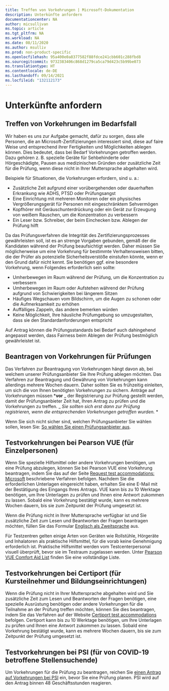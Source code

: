 ```yaml
---
title: Treffen von Vorkehrungen | Microsoft-Dokumentation
description: Unterkünfte anfordern
documentationcenter: NA
author: micsullivan
ms.topic: article
ms.tgt_pltfrm: NA
ms.workload: NA
ms.date: 08/11/2020
ms.author: msulliv
ms.prod: non-product-specific
ms.openlocfilehash: 95a400e0a8377582f88fdce241cbb601c288fbd8
ms.sourcegitcommit: 9732383406c868d1279ca5ca79d423c5b99be073
ms.translationtype: HT
ms.contentlocale: de-DE
ms.lasthandoff: 09/14/2021
ms.locfileid: "132112173"
---
```

# <a name="request-accommodations"></a>Unterkünfte anfordern

## <a name="when-an-accommodation-is-needed"></a>Treffen von Vorkehrungen im Bedarfsfall

Wir haben es uns zur Aufgabe gemacht, dafür zu sorgen, dass alle Personen, die an Microsoft-Zertifizierungen interessiert sind, diese auf faire Weise und entsprechend ihrer Fertigkeiten und Möglichkeiten ablegen können. Dies bedeutet, dass bei Bedarf Vorkehrungen getroffen werden. Dazu gehören z. B. spezielle Geräte für Sehbehinderte oder Hörgeschädigte, Pausen aus medizinischen Gründen oder zusätzliche Zeit für die Prüfung, wenn diese nicht in Ihrer Muttersprache abgehalten wird.

Beispiele für Situationen, die Vorkehrungen erfordern, sind u. a.:

- Zusätzliche Zeit aufgrund einer vorübergehenden oder dauerhaften Erkrankung wie ADHS, PTSD oder Prüfungsangst
- Eine Einrichtung mit mehreren Monitoren oder ein physisches Vergrößerungsgerät für Personen mit eingeschränktem Sehvermögen
- Kopfhörer mit Geräuschunterdrückung oder ein Gerät zur Erzeugung von weißem Rauschen, um die Konzentration zu verbessern
- Ein Leser bzw. Schreiber, der beim Einchecken bzw. Ablegen der Prüfung hilft

Da das Prüfungsverfahren die Integrität des Zertifizierungsprozesses gewährleisten soll, ist es an strenge Vorgaben gebunden, gemäß der die Kandidaten während der Prüfung beaufsichtigt werden. Daher müssen Sie möglicherweise um eine Vorkehrung für bestimmte Verhaltensweisen bitten, die der Prüfer als potenzielle Sicherheitsverstöße einstufen könnte, wenn er den Grund dafür nicht kennt. Sie benötigen ggf. eine besondere Vorkehrung, wenn Folgendes erforderlich sein sollte:

- Umherbewegen im Raum während der Prüfung, um die Konzentration zu verbessern
- Umherbewegen im Raum oder Aufstehen während der Prüfung aufgrund von Schwierigkeiten bei längerem Sitzen
- Häufiges Wegschauen vom Bildschirm, um die Augen zu schonen oder die Aufmerksamkeit zu erhöhen
- Auffälliges Zappeln, das andere bemerken würden
- Keine Möglichkeit, Ihre häusliche Prüfumgebung so umzugestalten, dass sie den Standardanforderungen entspricht

Auf Antrag können die Prüfungsstandards bei Bedarf auch dahingehend angepasst werden, dass Fairness beim Ablegen der Prüfung bestmöglich gewährleistet ist.

## <a name="how-to-request-exam-accommodations"></a>Beantragen von Vorkehrungen für Prüfungen

Das Verfahren zur Beantragung von Vorkehrungen hängt davon ab, bei welchem unserer Prüfungsanbieter Sie Ihre Prüfung ablegen möchten. Das Verfahren zur Beantragung und Gewährung von Vorkehrungen kann allerdings mehrere Wochen dauern. Daher sollten Sie es frühzeitig einleiten, um sich die von Ihnen benötigten Vorkehrungen zu sichern. Anträge auf Vorkehrungen müssen ***vor** _ der Registrierung zur Prüfung gestellt werden, damit der Prüfungsanbieter Zeit hat, Ihren Antrag zu prüfen und die Vorkehrungen zu treffen. _ *Sie sollten sich erst dann zur Prüfung registrieren, wenn die entsprechenden Vorkehrungen getroffen wurden.* *

Wenn Sie sich nicht sicher sind, welchen Prüfungsanbieter Sie wählen sollen, lesen Sie: [So wählen Sie einen Prüfungsanbieter aus](/learn/certifications/register-schedule-exam#how-to-choose-an-exam-delivery-provider).

## <a name="testing-accommodations-with-pearson-vue-for-individuals"></a>Testvorkehrungen bei Pearson VUE (für Einzelpersonen)

Wenn Sie spezielle Hilfsmittel oder andere Vorkehrungen benötigen, um eine Prüfung abzulegen, können Sie bei Pearson VUE eine Vorkehrung beantragen, indem Sie das auf der Seite [Request test accommodations: Microsoft](https://www.pearsonvue.com/accommodations/pv_review.asp?clientName=Microsoft) beschriebene Verfahren befolgen. Nachdem Sie die erforderlichen Unterlagen eingereicht haben, erhalten Sie eine E-Mail mit der Bestätigung des Eingangs Ihres Antrags. VUE kann bis zu 10 Werktage benötigen, um Ihre Unterlagen zu prüfen und Ihnen eine Antwort zukommen zu lassen. Sobald eine Vorkehrung bestätigt wurde, kann es mehrere Wochen dauern, bis sie zum Zeitpunkt der Prüfung umgesetzt ist.

Wenn die Prüfung nicht in Ihrer Muttersprache verfügbar ist und Sie zusätzliche Zeit zum Lesen und Beantworten der Fragen beantragen möchten, füllen Sie das Formular [Englisch als Zweitsprache](https://home.pearsonvue.com/Clients/Microsoft/esl_form_pearson.aspx) aus.

Für Testzentren gelten einige Arten von Geräten wie Rollstühle, Hörgeräte und Inhalatoren als praktische Hilfsmittel, für die vorab keine Genehmigung erforderlich ist. Praktische Hilfsmittel werden vom Testcenterpersonal visuell überprüft, bevor sie im Testraum zugelassen werden. Unter [Pearson VUE Comfort Aid List](https://home.pearsonvue.com/Test-takers/Accommodations/Pearson-VUE-Comfort-Aid-List-PDF.aspx) finden Sie eine vollständige Liste.

## <a name="testing-accommodations-with-certiport-for-students-and-academic-institutions"></a>Testvorkehrungen bei Certiport (für Kursteilnehmer und Bildungseinrichtungen)

Wenn die Prüfung nicht in Ihrer Muttersprache abgehalten wird und Sie zusätzliche Zeit zum Lesen und Beantworten der Fragen benötigen, eine spezielle Ausrüstung benötigen oder andere Vorkehrungen für die Teilnahme an der Prüfung treffen möchten, können Sie dies beantragen, indem Sie das Verfahren auf der Website [Certiport test accommodations](https://certiport.pearsonvue.com/Educator-resources/Exam-policies/Accommodations) befolgen. Certiport kann bis zu 10 Werktage benötigen, um Ihre Unterlagen zu prüfen und Ihnen eine Antwort zukommen zu lassen. Sobald eine Vorkehrung bestätigt wurde, kann es mehrere Wochen dauern, bis sie zum Zeitpunkt der Prüfung umgesetzt ist.

## <a name="testing-accommodations-with-psi-for-job-seekers-affected-by-covid-19"></a>Testvorkehrungen bei PSI (für von COVID-19 betroffene Stellensuchende)

Um Vorkehrungen für die Prüfung zu beantragen, reichen Sie [ einen Antrag auf Vorkehrungen bei PSI](https://psi-cdexp.zendesk.com/hc/en-us/requests/new?ticket_form_id=360000150872) ein, bevor Sie eine Prüfung planen. PSI wird auf den Antrag binnen 48 Geschäftsstunden reagieren.